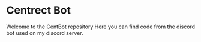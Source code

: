 # Centrect Bot

Welcome to the CentBot repository
Here you can find code from the discord bot used on my discord server.

